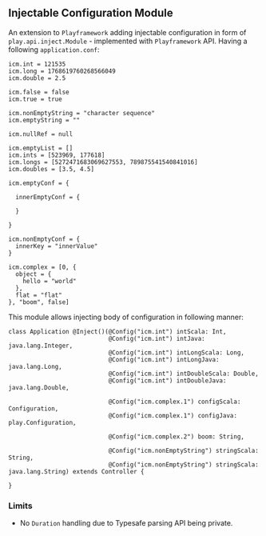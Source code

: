 ## Injectable Configuration Module

An extension to `Playframework` adding injectable configuration in form of `play.api.inject.Module` - implemented with `Playframework` API.
Having a following `application.conf`:

```
icm.int = 121535
icm.long = 1768619760268566049
icm.double = 2.5

icm.false = false
icm.true = true

icm.nonEmptyString = "character sequence"
icm.emptyString = ""

icm.nullRef = null

icm.emptyList = []
icm.ints = [523969, 177618]
icm.longs = [5272471683069627553, 789875541540841016]
icm.doubles = [3.5, 4.5]

icm.emptyConf = {

  innerEmptyConf = {

  }

}

icm.nonEmptyConf = {
  innerKey = "innerValue"
}

icm.complex = [0, {
  object = {
    hello = "world"
  },
  flat = "flat"
}, "boom", false]
```

This module allows injecting body of configuration in following manner:

```
class Application @Inject()(@Config("icm.int") intScala: Int,
                            @Config("icm.int") intJava: java.lang.Integer,
                            @Config("icm.int") intLongScala: Long,
                            @Config("icm.int") intLongJava: java.lang.Long,
                            @Config("icm.int") intDoubleScala: Double,
                            @Config("icm.int") intDoubleJava: java.lang.Double,

                            @Config("icm.complex.1") configScala: Configuration,
                            @Config("icm.complex.1") configJava: play.Configuration,

                            @Config("icm.complex.2") boom: String,

                            @Config("icm.nonEmptyString") stringScala: String,
                            @Config("icm.nonEmptyString") stringScala: java.lang.String) extends Controller {

}
```

### Limits

- No `Duration` handling due to Typesafe parsing API being private.

